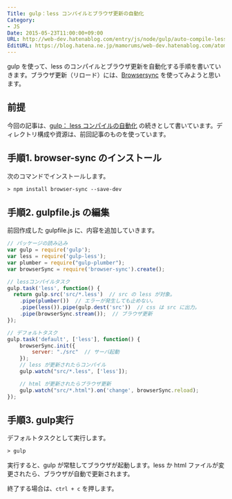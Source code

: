 ```yaml
---
Title: gulp：less コンパイルとブラウザ更新の自動化
Category:
- JS
Date: 2015-05-23T11:00:00+09:00
URL: http://web-dev.hatenablog.com/entry/js/node/gulp/auto-compile-less-reload
EditURL: https://blog.hatena.ne.jp/mamorums/web-dev.hatenablog.com/atom/entry/10328749687178901464
---
```


gulp を使って、less のコンパイルとブラウザ更新を自動化する手順を書いていきます。ブラウザ更新（リロード）には、[Browsersync](https://www.browsersync.io/) を使ってみようと思います。


## 前提
今回の記事は、[gulp： less コンパイルの自動化](/entry/js/node/gulp/auto-compile-less) の続きとして書いています。ディレクトリ構成や資源は、前回記事のものを使っています。


## 手順1. browser-sync のインストール
次のコマンドでインストールします。

```txt
> npm install browser-sync --save-dev
```


## 手順2. gulpfile.js の編集
前回作成した gulpfile.js に、内容を追加していきます。

```javascript
// パッケージの読み込み
var gulp = require('gulp');
var less = require('gulp-less');
var plumber = require("gulp-plumber");
var browserSync = require('browser-sync').create();

// lessコンパイルタスク
gulp.task('less', function() {
  return gulp.src('src/*.less')  // src の less が対象。
    .pipe(plumber())  // エラーが発生しても止めない。
    .pipe(less()).pipe(gulp.dest('src'))  // css は src に出力。
    .pipe(browserSync.stream());  // ブラウザ更新
});

// デフォルトタスク
gulp.task('default', ['less'], function() {
    browserSync.init({
        server: "./src"  // サーバ起動
    });
    // less が更新されたらコンパイル
    gulp.watch("src/*.less", ['less']);

    // html が更新されたらブラウザ更新
    gulp.watch("src/*.html").on('change', browserSync.reload);
});
```


## 手順3. gulp実行
デフォルトタスクとして実行します。

```txt
> gulp
```

実行すると、gulp が常駐してブラウザが起動します。less か html ファイルが変更されたら、ブラウザが自動で更新されます。

終了する場合は、`ctrl + c` を押します。
